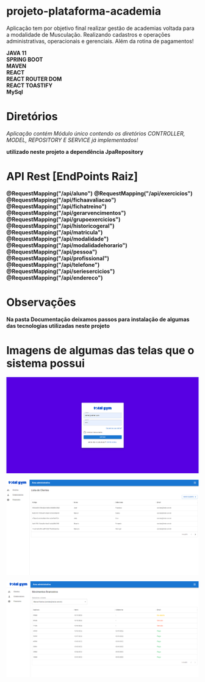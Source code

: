 # projeto-plataforma-academia  

Aplicação tem por objetivo final realizar gestão de academias voltada para a modalidade de Musculação. Realizando cadastros e operações administrativas, operacionais e gerenciais. Além da rotina de pagamentos!  


**JAVA 11**  
**SPRING BOOT**  
**MAVEN**  
**REACT**  
**REACT ROUTER DOM**  
**REACT TOASTIFY**  
**MySql** 

 
# Diretórios

*Aplicação contém Módulo único contendo os diretórios CONTROLLER, MODEL, REPOSITORY E SERVICE já implementados!* 
 
**utilizado neste projeto a dependência JpaRepository**
 
 
# API Rest [EndPoints Raiz]

**@RequestMapping("/api/aluno")**
**@RequestMapping("/api/exercicios")**
**@RequestMapping("/api/fichaavaliacao")**
**@RequestMapping("/api/fichatreino")**
**@RequestMapping("/api/gerarvencimentos")**
**@RequestMapping("/api/grupoexercicios")**
**@RequestMapping("/api/historicogeral")**
**@RequestMapping("/api/matricula")**
**@RequestMapping("/api/modalidade")**
**@RequestMapping("/api/modalidadehorario")**
**@RequestMapping("/api/pessoa")**
**@RequestMapping("/api/profissional")**
**@RequestMapping("/api/telefone")**
**@RequestMapping("/api/seriesercicios")**
**@RequestMapping("/api/endereco")**
 
 
 
# Observações

**Na pasta Documentação deixamos passos para instalação de algumas das tecnologias utilizadas neste projeto**
 
 
# Imagens de algumas das telas que o sistema possui

 
![Login](img.png)

 
![Lista Cliente](img_1.png)

 
![Finaceiro](img_2.png)
